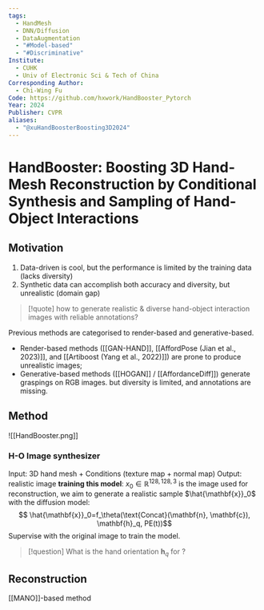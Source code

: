 ```yaml
---
tags:
  - HandMesh
  - DNN/Diffusion
  - DataAugmentation
  - "#Model-based"
  - "#Discriminative"
Institute:
  - CUHK
  - Univ of Electronic Sci & Tech of China
Corresponding Author:
  - Chi-Wing Fu
Code: https://github.com/hxwork/HandBooster_Pytorch
Year: 2024
Publisher: CVPR
aliases:
  - "@xuHandBoosterBoosting3D2024"
---
```

# HandBooster: Boosting 3D Hand-Mesh Reconstruction by Conditional Synthesis and Sampling of Hand-Object Interactions

## Motivation
1. Data-driven is cool, but the performance is limited by the training data (lacks diversity)
2. Synthetic data can accomplish both accuracy and diversity, but unrealistic (domain gap)
> [!quote]
> how to generate realistic & diverse hand-object interaction images with reliable annotations?

Previous methods are categorised to render-based and generative-based. 
* Render-based methods ([[GAN-HAND]], [[AffordPose (Jian et al., 2023)]], and [[Artiboost (Yang et al., 2022)]]) are prone to produce unrealistic images;
* Generative-based methods ([[HOGAN]] / [[AffordanceDiff]]) generate graspings on RGB images. but diversity is limited, and annotations are missing.
## Method
![[HandBooster.png]]
### H-O Image synthesizer
Input: 3D hand mesh + Conditions (texture map + normal map)
Output: realistic image
**training this model**: $x_0\in\mathbb{R}^{128, 128, 3}$ is the image used for reconstruction, we aim to generate a realistic sample $\hat{\mathbf{x}}_0$ with the diffusion model:$$ \hat{\mathbf{x}}_0=f_\theta(\text{Concat}(\mathbf{n}, \mathbf{c}), \mathbf{h}_q, PE(t))$$
Supervise with the original image to train the model.
> [!question] What is the hand orientation $\mathbf{h}_q$ for ?

## Reconstruction
[[MANO]]-based method
